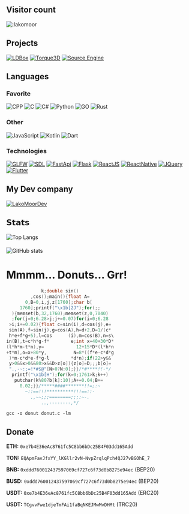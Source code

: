## Visitor count

![:lakomoor](https://count.getloli.com/get/@:lakomoor?theme=rule34)

## Projects
[![LDBox](https://img.shields.io/badge/-LDBox-000?&logo=c%2B%2B)](https://github.com/LakoMoor/LDBox)
[![Torque3D](https://img.shields.io/badge/-Torque3D-000?&logo=c%2B%2B)](https://github.com/TorqueGameEngines/Torque3D)
[![Source Engine](https://img.shields.io/badge/-SourceEngine-000?&logo=c%2B%2B)](https://github.com/nillerusr/source-engine)


## Languages
### Favorite
![CPP](https://img.shields.io/badge/-C++-000?&logo=c%2B%2B)
![C](https://img.shields.io/badge/-C-000?&logo=c)
![C#](https://img.shields.io/badge/-CSharp-000?&logo=CSharp)
![Python](https://img.shields.io/badge/-Python-000?&logo=Python)
![GO](https://img.shields.io/badge/-Golang-000?&logo=Go)
![Rust](https://img.shields.io/badge/-Rust-000?&logo=Rust)
### Other
![JavaScript](https://img.shields.io/badge/-JS-000?&logo=JavaScript)
![Kotlin](https://img.shields.io/badge/-Kotlin-000?&logo=Kotlin)
![Dart](https://img.shields.io/badge/-Dart-000?&logo=Dart)
### Technologies
[![GLFW](https://img.shields.io/badge/-GLFW-000?&logo=OpenGL)](https://www.glfw.org/)
[![SDL](https://img.shields.io/badge/-SDL-000?&logo=libsdl)](https://www.libsdl.org/)
[![FastApi](https://img.shields.io/badge/-FastApi-000?&logo=FastApi)](https://fastapi.tiangolo.com/)
[![Flask](https://img.shields.io/badge/-Flask-000?&logo=Flask)](https://flask.palletsprojects.com/)
[![ReactJS](https://img.shields.io/badge/-ReactJS-000?&logo=React)](https://reactjs.org/)
[![ReactNative](https://img.shields.io/badge/-ReactNative-000?&logo=React)](https://reactnative.dev/)
[![JQuery](https://img.shields.io/badge/-JQuery-000?&logo=JQuery)](https://jquery.com/)
[![Flutter](https://img.shields.io/badge/-Flutter-000?&logo=Flutter)](https://www.Flutter.dev/)


## My Dev company
[![LakoMoorDev](https://img.shields.io/badge/-LakoMoorDev-000?&logo=c%2B%2B)](https://github.com/LakoMoorDev)

## 𝗦𝘁𝗮𝘁𝘀
![Top Langs](https://github-readme-stats.vercel.app/api/top-langs/?username=lakomoor&layout=compact&theme=dracula)
####
![GitHub stats](https://github-readme-stats.vercel.app/api?username=lakomoor&show_icons=true&theme=dracula)

# Mmmm… Donuts... Grr! 
```c
             k;double sin()
         ,cos();main(){float A=
       0,B=0,i,j,z[1760];char b[
     1760];printf("\x1b[2J");for(;;
  ){memset(b,32,1760);memset(z,0,7040)
  ;for(j=0;6.28>j;j+=0.07)for(i=0;6.28
 >i;i+=0.02){float c=sin(i),d=cos(j),e=
 sin(A),f=sin(j),g=cos(A),h=d+2,D=1/(c*
 h*e+f*g+5),l=cos      (i),m=cos(B),n=s\
in(B),t=c*h*g-f*        e;int x=40+30*D*
(l*h*m-t*n),y=            12+15*D*(l*h*n
+t*m),o=x+80*y,          N=8*((f*e-c*d*g
 )*m-c*d*e-f*g-l        *d*n);if(22>y&&
 y>0&&x>0&&80>x&&D>z[o]){z[o]=D;;;b[o]=
 ".,-~:;=!*#$@"[N>0?N:0];}}/*#****!!-*/
  printf("\x1b[H");for(k=0;1761>k;k++)
   putchar(k%80?b[k]:10);A+=0.04;B+=
     0.02;}}/*****####*******!!=;:~
       ~::==!!!**********!!!==::-
         .,~~;;;========;;;:~-.
             ..,--------,*/

```
```shell
gcc -o donut donut.c -lm
```

## Donate
**ETH:** `0xe7b4E36eAc8761fc5C8bb6bDc25B4F03dd165Add` 

**TON:** `EQApmFavJfxYY_lKGllr2vN-NvpZrqlqPch4QJ27vBGOhE_7`

**BNB:** `0xddd760012437597069cf727c6f73d0b8275e94ec` (BEP20)

**BUSD:** `0xddd760012437597069cf727c6f73d0b8275e94ec` (BEP20)

**USDT:** `0xe7b4E36eAc8761fc5C8bb6bDc25B4F03dd165Add` (ERC20)

**USDT:** `TCgvvFwe1djeTmFAi1faBqNKEJMwMvDHMt` (TRC20)
<!--
git status
git commit -m "Text" <file/folder>
git push
-->
